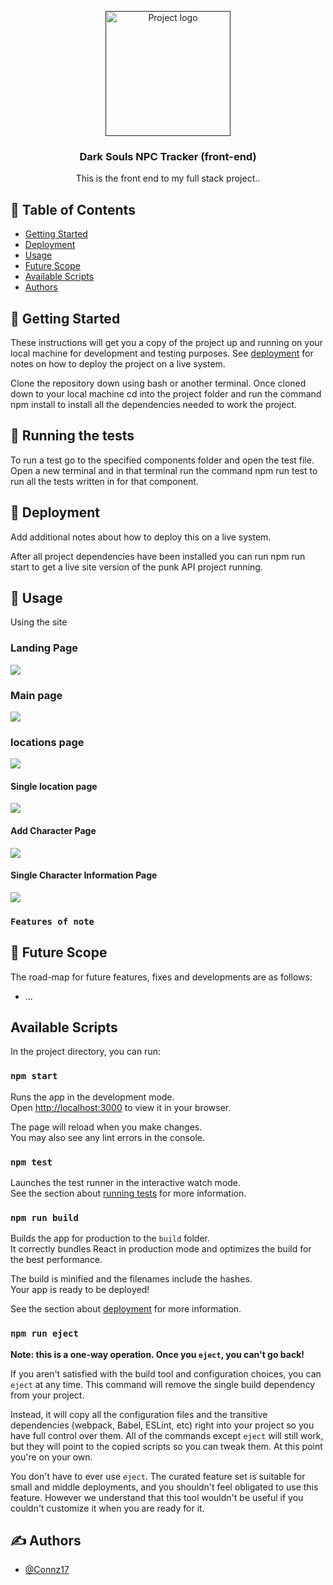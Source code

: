 <p align="center">
  <a href="" rel="noopener">
 <img width=200px height=200px src="./src/assets/images/bonfire.png" alt="Project logo"></a>
</p>

<h3 align="center">Dark Souls NPC Tracker (front-end)</h3>


<p align= "center"> This is the front end to my full stack project.. 
    <br> 
</p>

## 📝 Table of Contents

- [Getting Started](#getting_started)
- [Deployment](#deployment)
- [Usage](#usage)
- [Future Scope](#future_scope)
- [Available Scripts](#available_scripts)
- [Authors](#authors)


## 🏁 Getting Started <a name = "getting_started"></a>

These instructions will get you a copy of the project up and running on your local machine for development and testing purposes. See [deployment](#deployment) for notes on how to deploy the project on a live system.

Clone the repository down using bash or another terminal. Once cloned down to your local machine cd into the project folder and run the command npm install to install all the dependencies needed to work the project. 


## 🔧 Running the tests <a name = "tests"></a>

To run a test go to the specified components folder and open the test file. Open a new terminal and in that terminal run the command npm run test to run all the tests written in for that component.


## 🚀 Deployment <a name = "deployment"></a>

Add additional notes about how to deploy this on a live system.

After all project dependencies have been installed you can run npm run start to get a live site version of the punk API project running.

## 🎈 Usage <a name="usage"></a>

Using the site

### Landing Page 

<img src="./src/assets/screenshots/landingpage.png"/>


### Main page

<img src="./src/assets/screenshots/mainpage.png"/>

### locations page

<img src="./src/assets/screenshots/locationspage.png"/>


#### Single location page

<img src="./src/assets/screenshots/setLocationPage.png"/>

#### Add Character Page

<img src="./src/assets/screenshots/newCharacterPage.png"/>

#### Single Character Information Page
<img src="./src/assets/screenshots/npcPage.png"/>



### `Features of note`

## 🚀 Future Scope <a name = "future_scope"></a>

The road-map for future features, fixes and developments are as follows:
 <ul>
    <li>...</li>
    
  </ul>

## Available Scripts <a name="available_scripts"></a>

In the project directory, you can run: 

### `npm start`

Runs the app in the development mode.\
Open [http://localhost:3000](http://localhost:3000) to view it in your browser.

The page will reload when you make changes.\
You may also see any lint errors in the console.

### `npm test`

Launches the test runner in the interactive watch mode.\
See the section about [running tests](https://facebook.github.io/create-react-app/docs/running-tests) for more information.

### `npm run build`

Builds the app for production to the `build` folder.\
It correctly bundles React in production mode and optimizes the build for the best performance.

The build is minified and the filenames include the hashes.\
Your app is ready to be deployed!

See the section about [deployment](https://facebook.github.io/create-react-app/docs/deployment) for more information.

### `npm run eject`

**Note: this is a one-way operation. Once you `eject`, you can't go back!**

If you aren't satisfied with the build tool and configuration choices, you can `eject` at any time. This command will remove the single build dependency from your project.

Instead, it will copy all the configuration files and the transitive dependencies (webpack, Babel, ESLint, etc) right into your project so you have full control over them. All of the commands except `eject` will still work, but they will point to the copied scripts so you can tweak them. At this point you're on your own.

You don't have to ever use `eject`. The curated feature set is suitable for small and middle deployments, and you shouldn't feel obligated to use this feature. However we understand that this tool wouldn't be useful if you couldn't customize it when you are ready for it.


## ✍️ Authors <a name = "authors"></a>

- [@Connz17](https://github.com/Connz17) 